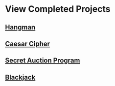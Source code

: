 # View Completed Projects
## [Hangman](https://replit.com/@AshliMohammad/Hangman?v=1)
## [Caesar Cipher](https://replit.com/@AshliMohammad/Caesar-Cipher?v=1)
## [Secret Auction Program](https://replit.com/@AshliMohammad/Secret-Auction-Program?v=1)
## [Blackjack](https://replit.com/@AshliMohammad/Blackjack-Program?v=1)
